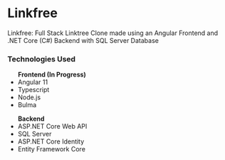 # Linkfree
Linkfree: Full Stack Linktree Clone made using an Angular Frontend and .NET Core (C#) Backend with SQL Server Database

<h3>Technologies Used</h3>

<ul>
  <strong>Frontend (In Progress)</strong>
  <li>Angular 11</li>
  <li>Typescript</li>
  <li>Node.js</li>
  <li>Bulma</li>
</ul>

<ul>
  <strong>Backend</strong>
  <li>ASP.NET Core Web API</li>
  <li>SQL Server</li>
  <li>ASP.NET Core Identity</li>
  <li>Entity Framework Core</li>
</ul>
